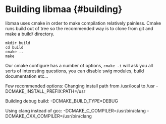 Building libmaa                         {#building}
===============

libmaa uses cmake in order to make compilation relatively painless. Cmake runs
build out of tree so the recommended way is to clone from git and make a build/ directory.

~~~~~~~~~~~~~{.sh}
mkdir build
cd build
cmake ..
make
~~~~~~~~~~~~~

Our cmake configure has a number of options, `cmake -i` will ask you all sorts
of interesting questions, you can disable swig modules, build documentation
etc...

Few recommended options:
Changing install path from /usr/local to /usr
-DCMAKE_INSTALL_PREFIX:PATH=/usr

Building debug build:
-DCMAKE_BUILD_TYPE=DEBUG

Using clang instead of gcc:
 -DCMAKE_C_COMPILER=/usr/bin/clang -DCMAKE_CXX_COMPILER=/usr/bin/clang

